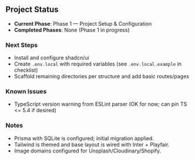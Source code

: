 ## Project Status

- **Current Phase**: Phase 1 — Project Setup & Configuration
- **Completed Phases**: None (Phase 1 in progress)

### Next Steps

- Install and configure shadcn/ui
- Create `.env.local` with required variables (see `.env.local.example` in checklist)
- Scaffold remaining directories per structure and add basic routes/pages

### Known Issues

- TypeScript version warning from ESLint parser (OK for now; can pin TS <= 5.4 if desired)

### Notes

- Prisma with SQLite is configured; initial migration applied.
- Tailwind is themed and base layout is wired with Inter + Playfair.
- Image domains configured for Unsplash/Cloudinary/Shopify.
